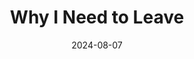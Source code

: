 ---
title: Why I Need to Leave
date: 2024-08-07
description: Revenons sur les quelques évènements qui m'ont décidé à partir
---